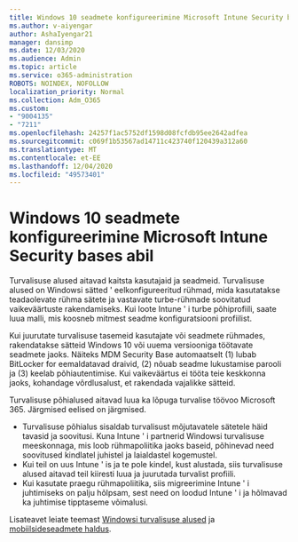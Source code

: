 ```yaml
---
title: Windows 10 seadmete konfigureerimine Microsoft Intune Security bases abil
ms.author: v-aiyengar
author: AshaIyengar21
manager: dansimp
ms.date: 12/03/2020
ms.audience: Admin
ms.topic: article
ms.service: o365-administration
ROBOTS: NOINDEX, NOFOLLOW
localization_priority: Normal
ms.collection: Adm_O365
ms.custom:
- "9004135"
- "7211"
ms.openlocfilehash: 24257f1ac5752df1598d08fcfdb95ee2642adfea
ms.sourcegitcommit: c069f1b53567ad14711c423740f120439a312a60
ms.translationtype: MT
ms.contentlocale: et-EE
ms.lasthandoff: 12/04/2020
ms.locfileid: "49573401"
---
```

# <a name="use-microsoft-intune-security-baselines-to-configure-windows-10-devices"></a>Windows 10 seadmete konfigureerimine Microsoft Intune Security bases abil

Turvalisuse alused aitavad kaitsta kasutajaid ja seadmeid. Turvalisuse alused on Windowsi sätted ' eelkonfigureeritud rühmad, mida kasutatakse teadaolevate rühma sätete ja vastavate turbe-rühmade soovitatud vaikeväärtuste rakendamiseks. Kui loote Intune ' i turbe põhiprofiili, saate luua malli, mis koosneb mitmest seadme konfiguratsiooni profiilist.

Kui juurutate turvalisuse tasemeid kasutajate või seadmete rühmades, rakendatakse sätteid Windows 10 või uuema versiooniga töötavate seadmete jaoks. Näiteks MDM Security Base automaatselt (1) lubab BitLocker for eemaldatavad draivid, (2) nõuab seadme lukustamise parooli ja (3) keelab põhiautentimise. Kui vaikeväärtus ei tööta teie keskkonna jaoks, kohandage võrdlusalust, et rakendada vajalikke sätteid.

Turvalisuse põhialused aitavad luua ka lõpuga turvalise töövoo Microsoft 365. Järgmised eelised on järgmised.

- Turvalisuse põhialus sisaldab turvalisust mõjutavatele sätetele häid tavasid ja soovitusi. Kuna Intune ' i partnerid Windowsi turvalisuse meeskonnaga, mis loob rühmapoliitika jaoks baseid, põhinevad need soovitused kindlatel juhistel ja laialdastel kogemustel.
- Kui teil on uus Intune ' is ja te pole kindel, kust alustada, siis turvalisuse alused aitavad teil kiiresti luua ja juurutada turvalist profiili.
- Kui kasutate praegu rühmapoliitika, siis migreerimine Intune ' i juhtimiseks on palju hõlpsam, sest need on loodud Intune ' i ja hõlmavad ka juhtimise tipptaseme võimalusi.

Lisateavet leiate teemast [Windowsi turvalisuse alused](https://go.microsoft.com/fwlink/?linkid=2141503) ja [mobiilsideseadmete haldus](https://go.microsoft.com/fwlink/?linkid=2141701).